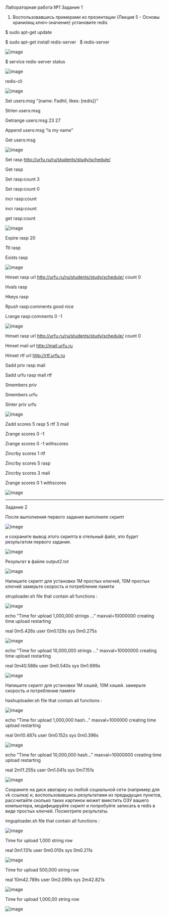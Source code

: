 Лабораторная работа №1
Задание 1
1. Воспользовавшись примерами из презентации (Лекция 5 - Основы хранилищ ключ-значение) установите redis

$ sudo apt-get update

$ sudo apt-get install redis-server
 
$ redis-server

![image](https://user-images.githubusercontent.com/79476134/144400525-1eb8dd85-8ee9-4500-b801-cc5bea7742b4.png)

$ service redis-server status

![image](https://user-images.githubusercontent.com/79476134/144400595-180822a9-82a9-413d-8410-a98b88d21f7f.png)

redis-cli

![image](https://user-images.githubusercontent.com/79476134/144400639-2a000872-f126-406d-81af-03110dc10bc7.png)

Set users:msg "{name: Fadhil, likes: [redis]}"  

Strlen users:msg

Getrange users:msg 23 27

Append users:msg “is my name”

Get users:msg 

![image](https://user-images.githubusercontent.com/79476134/144400786-ae964fa0-8475-4257-8134-e2cafdee0e93.png)

Set rasp http://urfu.ru/ru/students/study/schedule/

Get rasp

Set rasp:count 3

Set rasp:count 0

incr rasp:count 

incr rasp:count 

get rasp:count 

![image](https://user-images.githubusercontent.com/79476134/144400887-17605e6a-e033-4bc9-8938-c169310ae175.png)

Expire rasp 20

Ttl rasp

Exists rasp

![image](https://user-images.githubusercontent.com/79476134/144400971-16c8848d-8999-4a7b-a8b2-bdc3cfd62e9e.png)

Hmset rasp url http://urfu.ru/ru/students/study/schedule/ count 0

Hvals rasp

Hkeys rasp

Rpush rasp:comments good nice 

Lrange rasp:comments 0 -1

![image](https://user-images.githubusercontent.com/79476134/144401091-d6007120-71c0-4e31-8512-c049d847b462.png)

Hmset rasp url http://urfu.ru/ru/students/study/schedule/ count 0

Hmset mail url http://mail.urfu.ru

Hmset rtf url http://rtf.urfu.ru

Sadd priv rasp mail

Sadd urfu rasp mail rtf

Smembers priv

Smembers urfu

Sinter priv urfu

![image](https://user-images.githubusercontent.com/79476134/144401146-31102fe6-92b7-4042-929a-34ed65a0ca6c.png)

Zadd scores 5 rasp 5 rtf 3 mail

Zrange scores 0 -1

Zrange scores 0 -1 withscores

Zincrby scores 1 rtf

Zincrby scores 5 rasp

Zincrby scores 3 mail

 Zrange scores 0 1 withscores
 
![image](https://user-images.githubusercontent.com/79476134/144401251-85f7476a-ecc7-4a24-b0d2-5232388aa5af.png)

-----------------------------------------------------------------------------------

Задание 2

После выполнения первого задания выполните скрипт

![image](https://user-images.githubusercontent.com/79476134/144401572-0f0a6875-2f88-4381-bf57-b1e697edd4f3.png)

и сохраните вывод этого скрипта в отельный файл, это будет результатом первого задания.

![image](https://user-images.githubusercontent.com/79476134/144401680-1077e4ec-9d7c-4176-a09c-ec66e2cb402e.png)

Результат в файле output2.txt

![image](https://user-images.githubusercontent.com/79476134/144417209-92b43dd1-65ec-496c-ac13-31a29fb0fcd4.png)

Напишите скрипт для установки 1М простых ключей, 10М простых ключей замерьте скорость и потребление памяти

struploader.sh file that contain all functions :

![image](https://user-images.githubusercontent.com/79476134/144407690-9a66fbe9-36eb-4f58-b0db-6f8de3181f8b.png)

echo "Time for upload 1,000,000 strings ..."
maxval=10000000
creating
time upload
restarting

real	0m5.426s
user	0m0.129s
sys	0m0.275s

![image](https://user-images.githubusercontent.com/79476134/144410343-f950c364-9009-489f-a521-607e536d3977.png)

echo "Time for upload 10,000,000 strings ..."
maxval=10000000
creating
time upload
restarting

real	0m40.588s
user	0m0.540s
sys	0m1.699s

![image](https://user-images.githubusercontent.com/79476134/144413849-c2faff94-ba0b-4e6b-9900-b5150936ded1.png)

Напишите скрипт для установки 1М хэшей, 10М хэшей. замерьте скорость и потребление памяти

hashuploader.sh file that contain all functions :

![image](https://user-images.githubusercontent.com/79476134/144414221-81182e2d-a057-4977-b569-8f97ebbdc33d.png)

echo "Time for upload 1,000,000 hash..."
maxval=1000000
creating
time upload
restarting

real	0m10.487s
user	0m0.152s
sys	0m0.396s

![image](https://user-images.githubusercontent.com/79476134/144416696-754831a7-f8bb-4eb4-81d0-bc7b5480cdab.png)


echo "Time for upload 10,000,000 hash..."
maxval=10000000
creating
time upload
restarting

real	2m11.255s
user	0m1.041s
sys	0m7.151s


![image](https://user-images.githubusercontent.com/79476134/144421687-6bc568ad-7b13-4f90-8996-b881ad4441b3.png)

Сохраните на диск аватарку из любой социальной сети (например для vk ссылка) и, воспользовавшись результатами из предыдущих пунктов, рассчитайте сколько таких картинок может вместить ОЗУ вашего компьютера, модифицируйте скрипт и попробуйте записать в redis в виде простых ключей. Посмотрите результаты.


imguploader.sh file that contain all functions :

![image](https://user-images.githubusercontent.com/79476134/144423031-0fb9ccae-5371-437c-8865-4587c6d6149a.png)

Time for upload 1,000 string row

real	0m1.131s
user	0m0.010s
sys	0m0.211s


![image](https://user-images.githubusercontent.com/79476134/144423305-2fbccc4d-aef3-4583-8fc5-b71f091e3f86.png)

Time for upload 500,000 string row

real	10m42.789s
user	0m2.099s
sys	2m42.821s

![image](https://user-images.githubusercontent.com/79476134/144441181-f3b937ec-0a8c-4176-842e-b1fb8df264d0.png)

Time for upload 1,000,00 string row

![image](https://user-images.githubusercontent.com/79476134/144441310-40e89a8b-ee8f-44ef-8bf8-a6327e39c829.png)


